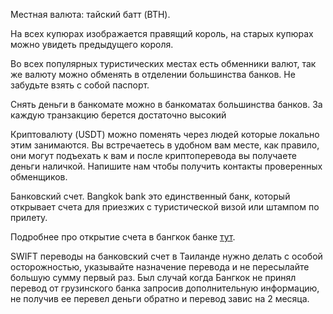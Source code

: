 Местная валюта: тайский батт (BTH).

На всех купюрах изображается правящий король, на старых купюрах можно увидеть предыдущего короля.

Во всех популярных туристических местах есть обменники валют, так же валюту можно обменять в отделении большинства банков. Не забудьте взять с собой паспорт.

Снять деньги в банкомате можно в банкоматах большинства банков. За каждую транзакцию берется достаточно высокий&#x20;

Криптовалюту (USDT) можно поменять через людей которые локально этим занимаются. Вы встречаетесь в удобном вам месте, как правило, они могут подъехать к вам и после криптоперевода вы получаете деньги наличкой. Напишите нам чтобы получить контакты проверенных обменщиков.

Банковский счет. Bangkok bank это единственный банк, который открывает счета для приезжих с туристической визой или штампом по прилету.

Подробнее про открытие счета в бангкок банке [тут](https://room-number.ru/thailand/thai-card/ 'открытие счета в Бангкок банке').

SWIFT переводы на банковский счет в Таиланде нужно делать с особой осторожностью, указывайте назначение перевода и не пересылайте большую сумму первый раз. Был случай когда Бангкок не принял перевод от грузинского банка запросив дополнительную информацию, не получив ее перевел деньги обратно и перевод завис на 2 месяца.